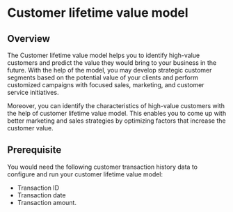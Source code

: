 # Customer lifetime value model
## Overview
The Customer lifetime value model helps you to identify high-value customers and predict the value they would bring to your business in the future. With the help of the model, you may develop strategic customer segments based on the potential value of your clients and perform customized campaigns with focused sales, marketing, and customer service initiatives.

Moreover, you can identify the characteristics of high-value customers with the help of customer lifetime value model. This enables you to come up with better marketing and sales strategies by optimizing factors that increase the customer value. 

## Prerequisite
You would need the following customer transaction history data to configure and run your customer lifetime value model:  
- Transaction ID
- Transaction date
- Transaction amount.
